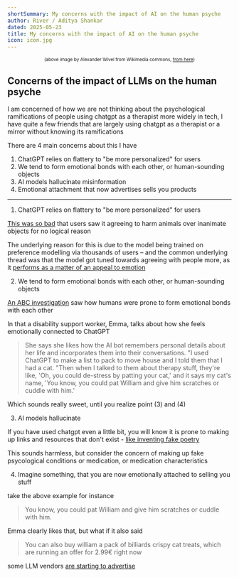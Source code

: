 ```yaml
---
shortSummary: My concerns with the impact of AI on the human psyche
author: River / Aditya Shankar
dated: 2025-05-23
title: My concerns with the impact of AI on the human psyche
icon: icon.jpg
---
```


<p style="font-size: 10px; text-align: center">(above image by Alexander Wivel from Wikimedia commons, <a href="https://en.wikipedia.org/wiki/Brain_in_a_vat#/media/File:Braininvat.jpg">from here</a>)</p>

## Concerns of the impact of LLMs on the human psyche

I am concerned of how we are not thinking about the psychological ramifications of people using chatgpt as a therapist more widely in tech, I have quite a few friends that are largely using chatgpt as a therapist or a mirror without knowing its ramifications

There are 4 main concerns about this I have

1. ChatGPT relies on flattery to "be more personalized" for users
2. We tend to form emotional bonds with each other, or human-sounding objects
3. AI models hallucinate misinformation
4. Emotional attachment that now advertises sells you products

---

1. ChatGPT relies on flattery to "be more personalized" for users

[This was so bad](https://www.bbc.com/news/articles/cn4jnwdvg9qo) that users saw it agreeing to harm animals over inanimate objects for no logical reason

The underlying reason for this is due to the model being trained on preference modelling via thousands of users – and the common underlying thread was that the model got tuned towards agreeing with people more, as it [performs as a matter of an appeal to emotion](https://en.wikipedia.org/wiki/Appeal_to_flattery)

2. We tend to form emotional bonds with each other, or human-sounding objects

[An ABC investigation](https://www.abc.net.au/news/2025-05-19/young-australians-using-ai-bots-for-therapy/105296348) saw how humans were prone to form emotional bonds with each other

In that a disability support worker, Emma, talks about how she feels emotionally connected to ChatGPT

> She says she likes how the AI bot remembers personal details about her life and incorporates them into their conversations.
  "I used ChatGPT to make a list to pack to move house and I told them that I had a cat.
  "Then when I talked to them about therapy stuff, they're like, 'Oh, you could de-stress by patting your cat,' and it says my cat's name, 'You know, you could pat William and give him scratches or cuddle with him.'

Which sounds really sweet, until you realize point (3) and (4)

3. AI models hallucinate

If you have used chatgpt even a little bit, you will know it is prone to making up links and resources that don't exist - [like inventing fake poetry](https://www.cnbc.com/2022/12/15/google-vs-chatgpt-what-happened-when-i-swapped-services-for-a-day.html)

This sounds harmless, but consider the concern of making up fake psycological conditions or medication, or medication characteristics

4. Imagine something, that you are now emotionally attached to selling you stuff

take the above example for instance

> You know, you could pat William and give him scratches or cuddle with him.

Emma clearly likes that, but what if it also said

> You can also buy william a pack of billiards crispy cat treats, which are running an offer for 2.99€ right now

some LLM vendors [are starting to advertise](https://www.perplexity.ai/hub/blog/why-we-re-experimenting-with-advertising)